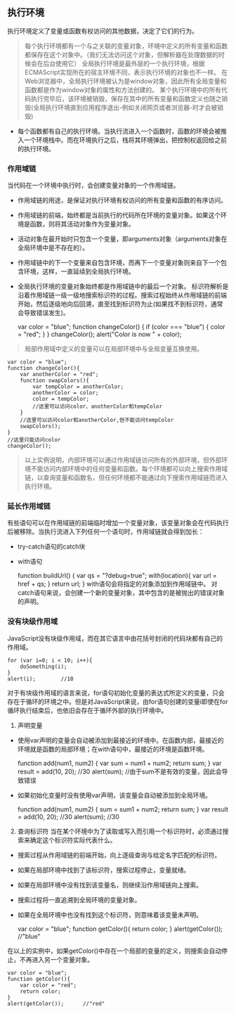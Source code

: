 ## 执行环境
执行环境定义了变量或函数有权访问的其他数据，决定了它们的行为。 
>每个执行环境都有一个与之关联的变量对象，环境中定义的所有变量和函数都保存在这个对象中。（我们无法访问这个对象，但解析器在处理数据的时候会在后台使用它）
全局执行环境是最外层的一个执行环境，根据ECMAScript实现所在的宿主环境不同，表示执行环境的对象也不一样。
在Web浏览器中，全局执行环境被认为是window对象，因此所有全局变量和函数都是作为window对象的属性和方法创建的。
>某个执行环境中的所有代码执行完毕后，该环境被销毁，保存在其中的所有变量和函数定义也随之销毁(全局执行环境直到应用程序退出-例如关闭网页或者浏览器-时才会被销毁)
- 每个函数都有自己的执行环境。当执行流进入一个函数时，函数的环境会被推入一个环境栈中。而在环境执行之后，栈将其环境弹出，把控制权返回给之前的执行环境。
### 作用域链
当代码在一个环境中执行时，会创建变量对象的一个作用域链。
- 作用域链的用途，是保证对执行环境有权访问的所有变量和函数的有序访问。
- 作用域链的前端，始终都是当前执行的代码所在环境的变量对象。如果这个环境是函数，则将其活动对象作为变量对象。
- 活动对象在最开始时只包含一个变量，即arguments对象（arguments对象在全局环境中是不存在的）。
- 作用域链中的下一个变量来自包含环境，而再下一个变量对象则来自下一个包含环境，这样，一直延续到全局执行环境。
- 全局执行环境的变量对象始终都是作用域链中的最后一个对象。
标识符解析是沿着作用域链一级一级地搜索标识符的过程。搜索过程始终从作用域链的前端开始，然后逐级地向后回溯，直至找到标识符为止(如果找不到标识符，通常会导致错误发生)。

    var color = "blue";
    function changeColor() {
        if (color === "blue") {
            color = "red";
        }
    }
    changeColor();
    alert("Color is now " + color);  

>局部作用域中定义的变量可以在局部环境中与全局变量互换使用。

    var color = "blue";
    function changeColor(){
        var anotherColor = "red";
        function swapColors(){
            var tempColor = anotherColor;
            anotherColor = color;
            color = tempColor;
            //这里可以访问color、anotherColor和tempColor
        }
        //这里可以访问color和anotherColor,但不能访问tempColor
        swapColors();
    }
    //这里只能访问color
    changeColor();

>以上实例说明，内部环境可以通过作用域链访问所有的外部环境，但外部环境不能访问内部环境中的任何变量和函数。每个环境都可以向上搜索作用域链，以查询变量和函数名，但任何环境都不能通过向下搜索作用域链而进入执行环境。
### 延长作用域链
有些语句可以在作用域链的前端临时增加一个变量对象，该变量对象会在代码执行后被移除。当执行流进入下列任何一个语句时，作用域链就会得到加长：
- try-catch语句的catch块
- with语句

    function buildUrl() {
        var qs = "?debug=true";
        with(location){
            var url = href + qs;
        }
        return url;
    }
with语句会将指定的对象添加到作用域链中。
对catch语句来说，会创建一个新的变量对象，其中包含的是被抛出的错误对象的声明。
### 没有块级作用域
JavaScript没有块级作用域，而在其它语言中由花括号封闭的代码块都有自己的作用域。

    for (var i=0; i < 10; i++){
        doSomething(i);
    }
    alert(i);        //10

对于有块级作用域的语言来说，for语句初始化变量的表达式所定义的变量，只会存在于循环的环境之中。但是对JavaScript来说，由for语句创建的变量i即使在for循环执行结束后，也依旧会存在于循环外部的执行环境中。

1. 声明变量
- 使用var声明的变量会自动被添加到最接近的环境中。在函数内部，最接近的环境就是函数的局部环境；在with语句中，最接近的环境是函数环境。

    function add(num1, num2) {
        var sum = num1 + num2;
        return sum;
    }
    var result = add(10, 20);        //30
    alert(sum);                      //由于sum不是有效的变量，因此会导致错误

- 如果初始化变量时没有使用var声明，该变量会自动被添加到全局环境。

    function add(num1, num2) {
        sum = sum1 + num2;
        return sum;
    }
    var result = add(10, 20);      //30
    alert(sum);                    //30  

2. 查询标识符
当在某个环境中为了读取或写入而引用一个标识符时，必须通过搜索来确定这个标识符实际代表什么。
- 搜索过程从作用域链的前端开始，向上逐级查询与给定名字匹配的标识符。
- 如果在局部环境中找到了该标识符，搜索过程停止，变量就绪。
- 如果在局部环境中没有找到该变量名，则继续沿作用域链向上搜索。
- 搜索过程将一直追溯到全局环境的变量对象。
- 如果在全局环境中也没有找到这个标识符，则意味着该变量未声明。


    var color = "blue";
    function getColor(){
        return color;
    }
    alert(getColor());      //"blue"

在以上的实例中，如果getColor()中存在一个局部的变量的定义，则搜索会自动停止，不再进入另一个变量对象。

    var color = "blue";
    function getColor(){
        var color = "red";
        return color;
    }
    alert(getColor());      //"red"
  